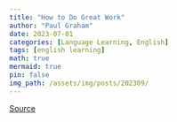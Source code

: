 ```yaml
---
title: "How to Do Great Work"
author: "Paul Graham"
date: 2023-07-01
categories: [Language Learning, English]
tags: [english learning]
math: true
mermaid: true
pin: false
img_path: /assets/img/posts/202309/
---
```




[Source](http://paulgraham.com/greatwork.html)